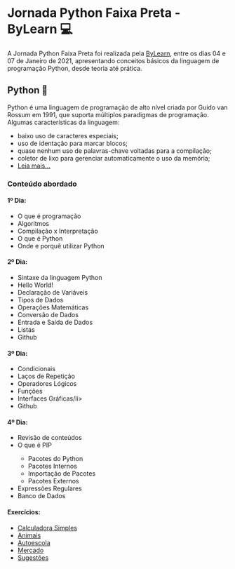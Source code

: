 # Jornada Python Faixa Preta - ByLearn :computer:

A Jornada Python Faixa Preta foi realizada pela <a href="https://www.bylearn.com.br/" target="_blank">ByLearn</a>, entre os dias 04 e 07 de Janeiro de 2021, apresentando conceitos básicos da linguagem de programação Python, desde teoria até prática.

## Python :snake:	
Python é uma linguagem de programação de alto nível criada por Guido van Rossum em 1991, que suporta múltiplos paradigmas de programação. Algumas características da linguagem:
<ul>
  <li>baixo uso de caracteres especiais;</li>
  <li>uso de identação para marcar blocos;</li>
  <li>quase nenhum uso de palavras-chave voltadas para a compilação;</li>
  <li>coletor de lixo para gerenciar automaticamente o uso da memória;</li>
  <li><a href="http://pyscience-brasil.wikidot.com/python:python-oq-e-pq" target="_blank">Leia mais...</a></li>
</ul>

### Conteúdo abordado
#### 1º Dia:
<ul>
  <li>O que é programação</li>
  <li>Algoritmos</li>
  <li>Compilação x Interpretação</li>
  <li>O que é Python</li>
  <li>Onde e porquê utilizar Python</li>
</ul>

#### 2º Dia:
<ul>
  <li>Sintaxe da linguagem Python</li>
  <li>Hello World!</li>
  <li>Declaração de Variáveis</li>
  <li>Tipos de Dados</li>
  <li>Operações Matemáticas</li>
  <li>Conversão de Dados</li>
  <li>Entrada e Saída de Dados</li>
  <li>Listas</li>
  <li>Github</li>
</ul>

#### 3º Dia:
<ul>
  <li>Condicionais</li>
  <li>Laços de Repetição</li>
  <li>Operadores Lógicos</li>
  <li>Funções</li>
  <li>Interfaces Gráficas/li>
  <li>Github</li>
</ul>

#### 4º Dia:
<ul>
  <li>Revisão de conteúdos</li>
  <li>O que é PIP</li>
  <ul>
    <li>Pacotes do Python</li>
    <li>Pacotes Internos</li>
    <li>Importação de Pacotes</li>
    <li>Pacotes Externos</li>
  </ul>
  <li>Expressões Regulares</li>
  <li>Banco de Dados</li>
</ul>

#### Exercícios:
<ul>
  <li><a href="https://github.com/marimunari/jornada-python-faixa-preta/blob/master/exercicios/calculadora.py" target="_blank">Calculadora Simples</a></li>
  <li><a href="https://github.com/marimunari/jornada-python-faixa-preta/blob/master/exercicios/animais.py" target="_blank">Animais</a></li>
  <li><a href="https://github.com/marimunari/jornada-python-faixa-preta/blob/master/exercicios/autoescola.py" target="_blank">Autoescola</a></li>
  <li><a href="https://github.com/marimunari/jornada-python-faixa-preta/blob/master/exercicios/mercado.py" target="_blank">Mercado</a></li>
  <li><a href="https://github.com/marimunari/jornada-python-faixa-preta/blob/master/exercicios/sugestoes.py" target="_blank">Sugestões</a></li>
</ul>

